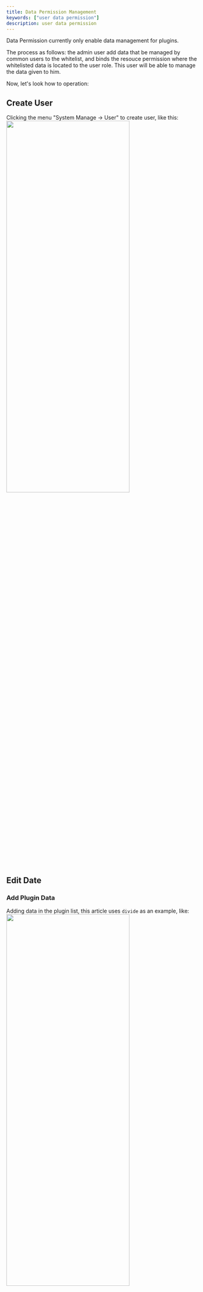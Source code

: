 ```yaml
---
title: Data Permission Management
keywords: ["user data permission"]
description: user data permission
---
```


Data Permission currently only enable data management for plugins.

The process as follows: the admin user add data that be managed by common users to the whitelist, and binds the resouce permission where the whitelisted data is located to the user role. This user will be able to manage the data given to him.

Now, let's look how to operation:

## Create User

Clicking the menu "System Manage -> User" to create user, like this:
<img src="/img/shenyu/basicConfig/dataPermission/create-new-user-en.png" width="80%" height="50%" />

## Edit Date

### Add Plugin Data

Adding data in the plugin list, this article uses `divide` as an example, like:
<img src="/img/shenyu/basicConfig/dataPermission/plugin-data-en.png" width="80%" height="50%" />

### Configure Resource Permission

Giving the `divide` plugin permission to the `default` role.
<img src="/img/shenyu/basicConfig/dataPermission/role-permission-setting-en.png" width="80%" height="50%" />

The `default` role has none permissions.The user can't login who we set `default` role to. So we must edit the permissons.

### Configure Data Permission

When we create the common users, we can edit data permissions by the `ConfigureDataPermission` button.

<img src="/img/shenyu/basicConfig/dataPermission/data-permission-en.png" width="80%" height="50%" />

The datas in this list are the same as the plugin list.

## New User Login

When the user login, he just can see the data given to him.
<img src="/img/shenyu/basicConfig/dataPermission/new-user-login-en.png" width="80%" height="50%" />
